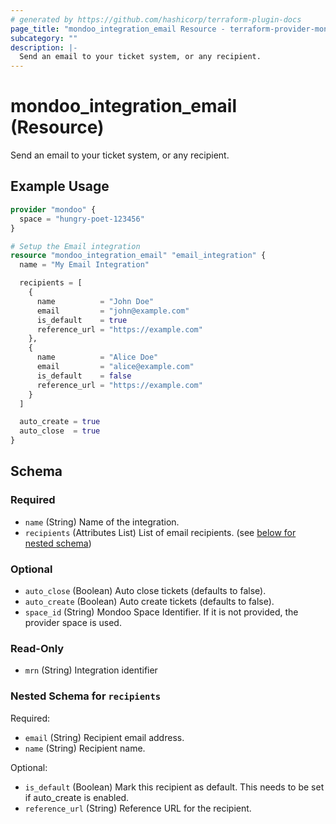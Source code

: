 ```yaml
---
# generated by https://github.com/hashicorp/terraform-plugin-docs
page_title: "mondoo_integration_email Resource - terraform-provider-mondoo"
subcategory: ""
description: |-
  Send an email to your ticket system, or any recipient.
---
```


# mondoo_integration_email (Resource)

Send an email to your ticket system, or any recipient.

## Example Usage

```terraform
provider "mondoo" {
  space = "hungry-poet-123456"
}

# Setup the Email integration
resource "mondoo_integration_email" "email_integration" {
  name = "My Email Integration"

  recipients = [
    {
      name          = "John Doe"
      email         = "john@example.com"
      is_default    = true
      reference_url = "https://example.com"
    },
    {
      name          = "Alice Doe"
      email         = "alice@example.com"
      is_default    = false
      reference_url = "https://example.com"
    }
  ]

  auto_create = true
  auto_close  = true
}
```

<!-- schema generated by tfplugindocs -->
## Schema

### Required

- `name` (String) Name of the integration.
- `recipients` (Attributes List) List of email recipients. (see [below for nested schema](#nestedatt--recipients))

### Optional

- `auto_close` (Boolean) Auto close tickets (defaults to false).
- `auto_create` (Boolean) Auto create tickets (defaults to false).
- `space_id` (String) Mondoo Space Identifier. If it is not provided, the provider space is used.

### Read-Only

- `mrn` (String) Integration identifier

<a id="nestedatt--recipients"></a>
### Nested Schema for `recipients`

Required:

- `email` (String) Recipient email address.
- `name` (String) Recipient name.

Optional:

- `is_default` (Boolean) Mark this recipient as default. This needs to be set if auto_create is enabled.
- `reference_url` (String) Reference URL for the recipient.
